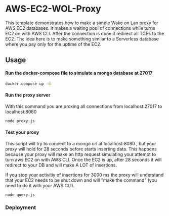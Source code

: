 # AWS-EC2-WOL-Proxy

This template demonstrates how to make a simple Wake on Lan proxy for AWS EC2 databases. It makes a waiting pool of connections while turns EC2 on with AWS CLI. After the connection is done it redirect all TCPs to the EC2.
The idea here is to make something similar to a Serverless database where you pay only for the uptime of the EC2.

## Usage

#### Run the docker-compose file to simulate a mongo database at 27017

```bash
docker-compose up -d
```

#### Run the proxy server

With this command you are proxing all connections from localhost:27017 to localhost:8080

```bash
node proxy.js
```

#### Test your proxy

This script will try to connect to a mongo url at localhost:8080 , but your proxy will hold for 28 seconds before starts inserting data. This happens because your proxy will make an http request simulating your attempt to turn aws EC2 on with AWS CLI. Once the EC2 is up, after 28 seconds it will redirect to your DB and will make A LOT of insertions.

If you stop your activitiy of insertions for 3000 ms the proxy will understand that your EC2 needs to be shut down and will "make the command" (you need to do it with your AWS CLI).

```bash
node query.js
```

### Deployment
